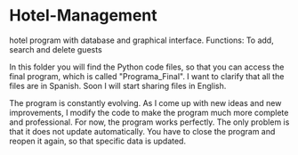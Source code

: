 # Hotel-Management
hotel program with database and graphical interface. Functions: To add, search and delete guests

In this folder you will find the Python code files, so that you can access the final program, which is called "Programa_Final". 
I want to clarify that all the files are in Spanish. Soon I will start sharing files in English. 

The program is constantly evolving. As I come up with new ideas and new improvements, I modify the code to make the program much more complete and professional.
For now, the program works perfectly. The only problem is that it does not update automatically. You have to close the program and reopen it again, so that specific data is updated. 


